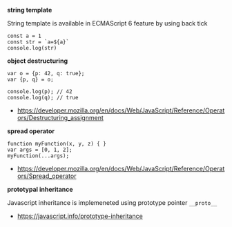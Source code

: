 **string template**

String template is available in ECMAScript 6 feature by using back tick 

    const a = 1
    const str = `a=${a}`
    console.log(str) 
    
**object destructuring**

    var o = {p: 42, q: true};
    var {p, q} = o;

    console.log(p); // 42
    console.log(q); // true

* https://developer.mozilla.org/en/docs/Web/JavaScript/Reference/Operators/Destructuring_assignment

**spread operator**

    function myFunction(x, y, z) { }
    var args = [0, 1, 2];
    myFunction(...args);
    
* https://developer.mozilla.org/en/docs/Web/JavaScript/Reference/Operators/Spread_operator

**prototypal inheritance**

Javascript inheritance is implemeneted using prototype pointer `__proto__`

* https://javascript.info/prototype-inheritance
